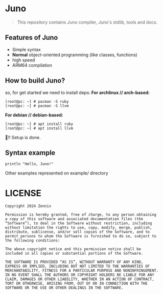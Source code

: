 # Juno
> This repository contains Juno compiler, Juno's stdlib, tools and docs.

## Features of Juno
- Simple syntax
- **Normal** object-oriented programming (like classes, functions)
- high speed
- ARM64 compilation

## How to build Juno?
so, for get started we need to install deps:
**For archlinux // arch-based:**
```shell
[root@pc: ~] # pacman -S ruby
[root@pc: ~] # pacman -S llvm
```

**For debian // debian-based:**
```shell
[root@pc: ~] # apt install ruby
[root@pc: ~] # apt install llvm
```

🎉!! Setup is done.

## Syntax example
```juno
println "Hello, Juno!"
```
Other examples represented on example/ directory

# LICENSE
```
Copyright 2024 Zennix

Permission is hereby granted, free of charge, to any person obtaining a copy of this software and associated documentation files (the “Software”), to deal in the Software without restriction, including without limitation the rights to use, copy, modify, merge, publish, distribute, sublicense, and/or sell copies of the Software, and to permit persons to whom the Software is furnished to do so, subject to the following conditions:

The above copyright notice and this permission notice shall be included in all copies or substantial portions of the Software.

THE SOFTWARE IS PROVIDED “AS IS”, WITHOUT WARRANTY OF ANY KIND, EXPRESS OR IMPLIED, INCLUDING BUT NOT LIMITED TO THE WARRANTIES OF MERCHANTABILITY, FITNESS FOR A PARTICULAR PURPOSE AND NONINFRINGEMENT. IN NO EVENT SHALL THE AUTHORS OR COPYRIGHT HOLDERS BE LIABLE FOR ANY CLAIM, DAMAGES OR OTHER LIABILITY, WHETHER IN AN ACTION OF CONTRACT, TORT OR OTHERWISE, ARISING FROM, OUT OF OR IN CONNECTION WITH THE SOFTWARE OR THE USE OR OTHER DEALINGS IN THE SOFTWARE.
```
